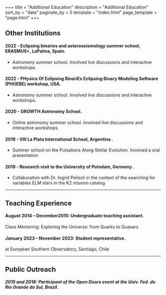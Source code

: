 +++
title = "Additional Education"
description = "Additional Education"
sort_by = "date"
paginate_by = 5
template = "index.html"
page_template = "page.html"
+++

## **Other Institutions**

#### 2022 - Eclipsing binaries and asteroseismology summer school, ERASMUS+, LaPalma, Spain.
* Astronomy summer school. Involved live discussions and interactive workshops.



#### 2022 - PHysics Of Eclipsing BinariEs Eclipsing Binary Modeling Software (PHOEBE) workshop, USA.
* Astronomy summer school. Involved live discussions and interactive workshops.



#### 2020 - GROWTH Astronomy School.
* Online astronomy summer school. Involved live discussions and interactive workshops.



#### 2019 - VIII La Plata International School, Argentina .
* Summer school on the Pulsations Along Stellar Evolution. Involved a oral presentation



#### 2019 - Research visit to the University of Potsdam, Germany .
* Collaboration with Dr. Ingrid Pelisoli in the context of the searching for variables ELM stars in the K2 mission catalog

------

## **Teaching Experience**

#### August 2014 – December2015: Undergraduate teaching assistant.  
Class Mentoring: Exploring the Universe: from Quarks to Quasars

#### January 2023 – November 2023: Student representative.  
at European Southern Observatory, Santiago, Chile

------

## **Public Outreach**

##### 2015 and 2018:  Participant of the Open Doors event at the Univ. Fed. do Rio Grande do Sul, Brazil.




